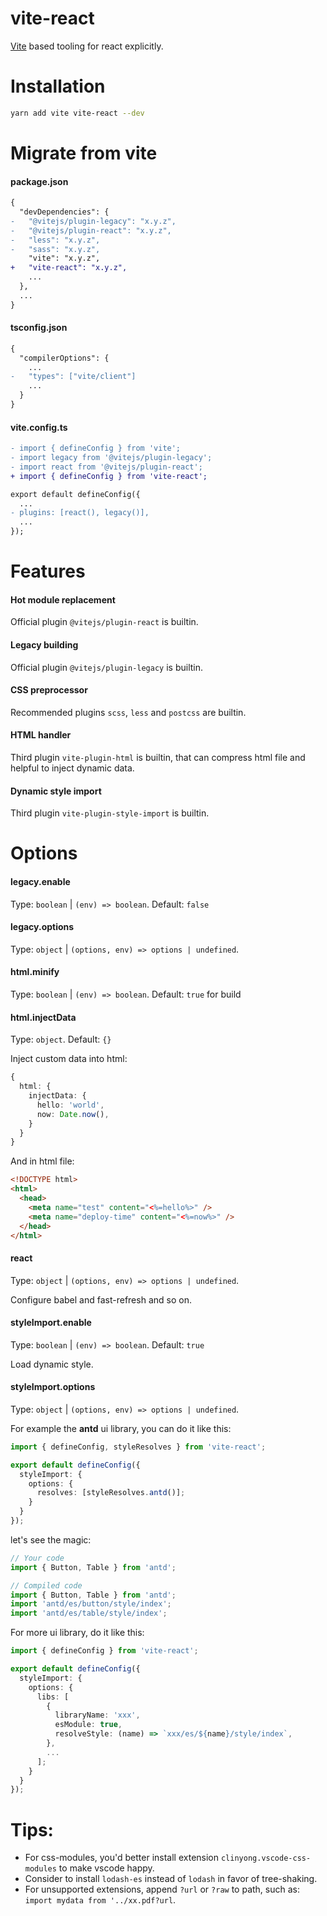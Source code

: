 # vite-react

[Vite](https://github.com/vitejs/vite) based tooling for react explicitly.

# Installation

```bash
yarn add vite vite-react --dev
```

# Migrate from vite

#### package.json

```diff
{
  "devDependencies": {
-   "@vitejs/plugin-legacy": "x.y.z",
-   "@vitejs/plugin-react": "x.y.z",
-   "less": "x.y.z",
-   "sass": "x.y.z",
    "vite": "x.y.z",
+   "vite-react": "x.y.z",
    ...
  },
  ...
}
```

#### tsconfig.json

```diff
{
  "compilerOptions": {
    ...
-   "types": ["vite/client"]
    ...
  }
}
```

#### vite.config.ts

```diff
- import { defineConfig } from 'vite';
- import legacy from '@vitejs/plugin-legacy';
- import react from '@vitejs/plugin-react';
+ import { defineConfig } from 'vite-react';

export default defineConfig({
  ...
- plugins: [react(), legacy()],
  ...
});
```

# Features

#### Hot module replacement

Official plugin `@vitejs/plugin-react` is builtin.

#### Legacy building

Official plugin `@vitejs/plugin-legacy` is builtin.

#### CSS preprocessor

Recommended plugins `scss`, `less` and `postcss` are builtin.

#### HTML handler

Third plugin `vite-plugin-html` is builtin, that can compress html file and helpful to inject dynamic data.

#### Dynamic style import

Third plugin `vite-plugin-style-import` is builtin.

# Options

#### legacy.enable

Type: `boolean` | `(env) => boolean`. Default: `false`

#### legacy.options

Type: `object` | `(options, env) => options | undefined`.

#### html.minify

Type: `boolean` | `(env) => boolean`. Default: `true` for build

#### html.injectData

Type: `object`. Default: `{}`

Inject custom data into html:

```typescript
{
  html: {
    injectData: {
      hello: 'world',
      now: Date.now(),
    }
  }
}
```

And in html file:

```html
<!DOCTYPE html>
<html>
  <head>
    <meta name="test" content="<%=hello%>" />
    <meta name="deploy-time" content="<%=now%>" />
  </head>
</html>
```

#### react

Type: `object` | `(options, env) => options | undefined`.

Configure babel and fast-refresh and so on.

#### styleImport.enable

Type: `boolean` | `(env) => boolean`. Default: `true`

Load dynamic style.

#### styleImport.options

Type: `object` | `(options, env) => options | undefined`.

For example the **antd** ui library, you can do it like this:

```typescript
import { defineConfig, styleResolves } from 'vite-react';

export default defineConfig({
  styleImport: {
    options: {
      resolves: [styleResolves.antd()];
    }
  }
});
```

let's see the magic:

```typescript
// Your code
import { Button, Table } from 'antd';

// Compiled code
import { Button, Table } from 'antd';
import 'antd/es/button/style/index';
import 'antd/es/table/style/index';
```

For more ui library, do it like this:

```typescript
import { defineConfig } from 'vite-react';

export default defineConfig({
  styleImport: {
    options: {
      libs: [
        {
          libraryName: 'xxx',
          esModule: true,
          resolveStyle: (name) => `xxx/es/${name}/style/index`,
        },
        ...
      ];
    }
  }
});
```

# Tips:

- For css-modules, you'd better install extension `clinyong.vscode-css-modules` to make vscode happy.
- Consider to install `lodash-es` instead of `lodash` in favor of tree-shaking.
- For unsupported extensions, append `?url` or `?raw` to path, such as: `import mydata from '../xx.pdf?url`.
